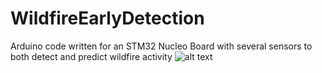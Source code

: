 # WildfireEarlyDetection
Arduino code written for an STM32 Nucleo Board with several sensors to both detect and predict wildfire activity
![alt text](https://github.com/Alexander5015/WildfireEarlyDetection/blob/main/image.jpg?raw=true)
